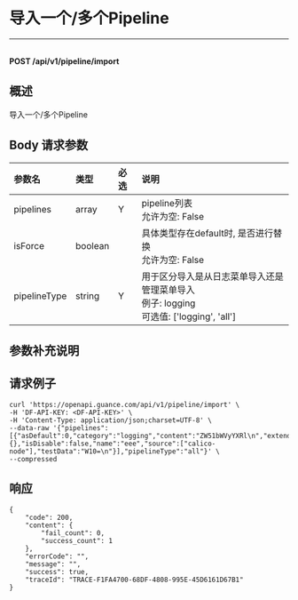 # 导入一个/多个Pipeline

---

<br />**POST /api/v1/pipeline/import**

## 概述
导入一个/多个Pipeline




## Body 请求参数

| 参数名        | 类型     | 必选   | 说明              |
|:-----------|:-------|:-----|:----------------|
| pipelines | array | Y | pipeline列表<br>允许为空: False <br> |
| isForce | boolean |  | 具体类型存在default时, 是否进行替换<br>允许为空: False <br> |
| pipelineType | string | Y | 用于区分导入是从日志菜单导入还是管理菜单导入<br>例子: logging <br>可选值: ['logging', 'all'] <br> |

## 参数补充说明





## 请求例子
```shell
curl 'https://openapi.guance.com/api/v1/pipeline/import' \
-H 'DF-API-KEY: <DF-API-KEY>' \
-H 'Content-Type: application/json;charset=UTF-8' \
--data-raw '{"pipelines":[{"asDefault":0,"category":"logging","content":"ZW51bWVyYXRl\n","extend":{},"isDisable":false,"name":"eee","source":["calico-node"],"testData":"W10=\n"}],"pipelineType":"all"}' \
--compressed 
```




## 响应
```shell
{
    "code": 200,
    "content": {
        "fail_count": 0,
        "success_count": 1
    },
    "errorCode": "",
    "message": "",
    "success": true,
    "traceId": "TRACE-F1FA4700-68DF-4808-995E-45D6161D67B1"
} 
```




